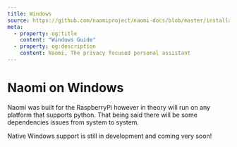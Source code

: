 ```yaml
---
title: Windows
source: https://github.com/naomiproject/naomi-docs/blob/master/installation/windows.md
meta:
  - property: og:title
    content: "Windows Guide"
  - property: og:description
    content: Naomi, The privacy focused personal assistant
---
```


# Naomi on Windows

Naomi was built for the RaspberryPi however in theory will run on any platform that supports python. That being said there will be some dependencies issues from system to system.

Native Windows support is still in development and coming very soon!

<DocPreviousVersions/>
<EditPageLink/>
